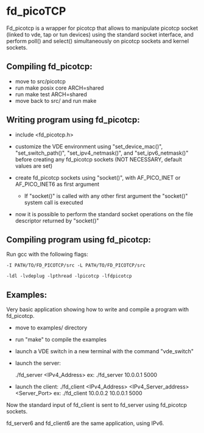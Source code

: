 fd_picoTCP
==========

Fd_picotcp is a wrapper for picotcp that allows to manipulate picotcp socket (linked to 
vde, tap or tun devices) using the standard socket interface, and perform poll() and 
select() simultaneously on picotcp sockets and kernel sockets.

Compiling fd_picotcp:
---------------------

- move to src/picotcp 
- run 	make posix core ARCH=shared 
- run 	make test ARCH=shared
- move back to src/ and run 	make 


Writing program using fd_picotcp:
---------------------------------

- include 	<fd_picotcp.h>

- customize the VDE environment using "set_device_mac()", "set_switch_path()", 
  "set_ipv4_netmask()", and "set_ipv6_netmask()" before creating any fd_picotcp
  sockets 
  (NOT NECESSARY, default values are set)

- create fd_picotcp sockets using "socket()", with  AF_PICO_INET or AF_PICO_INET6
  as first argument
  * If "socket()" is called with any other first argument the "socket()" system
    call is executed

- now it is possible to perform the standard socket operations on the file 
  descriptor returned by "socket()"


Compiling program using fd_picotcp:
-----------------------------------
Run gcc with the following flags:

	-I PATH/TO/FD_PICOTCP/src -L PATH/TO/FD_PICOTCP/src 

	-ldl -lvdeplug -lpthread -lpicotcp -lfdpicotcp


Examples:
---------
Very basic application showing how to write and compile a program with fd_picotcp.

- move to examples/ directory
- run "make" to compile the examples
- launch a VDE switch in a new terminal with the command "vde_switch"
- launch the server:
	
	./fd_server <IPv4_Address> <Port>
ex: 	./fd_server 10.0.0.1 5000

- launch the client:
	./fd_client <IPv4_Address> <IPv4_Server_address> <Server_Port>
ex:	./fd_client 10.0.0.2 10.0.0.1 5000
	
Now the standard input of fd_client is sent to fd_server using fd_picotcp sockets.
	
fd_server6 and fd_client6 are the same application, using IPv6.
	

